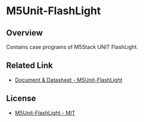 # M5Unit-FlashLight

## Overview

Contains case programs of M5Stack UNIT FlashLight.

## Related Link

- [Document & Datasheet - M5Unit-FlashLight](https://docs.m5stack.com/en/unit/UNIT%20FlashLight)

## License

- [M5Unit-FlashLight  - MIT](LICENSE)
